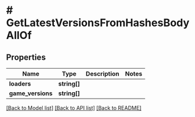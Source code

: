 # # GetLatestVersionsFromHashesBodyAllOf

## Properties

Name | Type | Description | Notes
------------ | ------------- | ------------- | -------------
**loaders** | **string[]** |  |
**game_versions** | **string[]** |  |

[[Back to Model list]](../../README.md#models) [[Back to API list]](../../README.md#endpoints) [[Back to README]](../../README.md)
